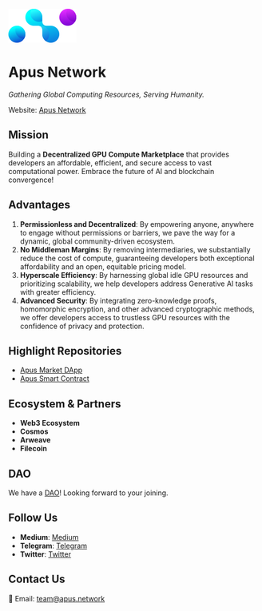 ![Apus Network Logo](./profile/logo.svg)

# Apus Network
_Gathering Global Computing Resources, Serving Humanity._

Website: [Apus Network](https://www.apus.network/)

## Mission
Building a **Decentralized GPU Compute Marketplace** that provides developers an affordable, efficient, and secure access to vast computational power. Embrace the future of AI and blockchain convergence!

## Advantages

1. **Permissionless and Decentralized**: By empowering anyone, anywhere to engage without permissions or barriers, we pave the way for a dynamic, global community-driven ecosystem.
2. **No Middleman Margins**: By removing intermediaries, we substantially reduce the cost of compute, guaranteeing developers both exceptional affordability and an open, equitable pricing model.
3. **Hyperscale Efficiency**: By harnessing global idle GPU resources and prioritizing scalability, we help developers address Generative AI tasks with greater efficiency.
4. **Advanced Security**: By integrating zero-knowledge proofs, homomorphic encryption, and other advanced cryptographic methods, we offer developers access to trustless GPU resources with the confidence of privacy and protection.

## Highlight Repositories
- [Apus Market DApp](https://github.com/apuslabs/apus-web-console)
- [Apus Smart Contract](https://github.dev/ironGYII/xxxx)

## Ecosystem & Partners
- **Web3 Ecosystem**
- **Cosmos**
- **Arweave**
- **Filecoin**

## DAO
We have a [DAO]()! Looking forward to your joining.

## Follow Us
- **Medium**: [Medium](https://medium.com/@apusnetwork)
- **Telegram**: [Telegram](https://t.me/+AWdHtLSl2m4yM2I1)
- **Twitter**: [Twitter](https://twitter.com/apus_network)

## Contact Us
📧 Email: [team@apus.network](mailto:team@apus.network)

